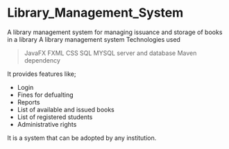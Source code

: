 # Library_Management_System
A library management system for managing issuance and storage of books in a library
A library management system
 Technologies used 
  > JavaFX
  > FXML
  > CSS
  > SQL
  > MYSQL server and database
  > Maven dependency
  
 It provides features like; 
  - Login
  - Fines for defualting
  - Reports
  - List of available and issued books
  - List of registered students
  - Administrative rights
 
 It is a system that can be adopted by any institution.
